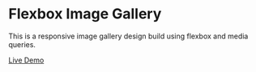 # Flexbox Image Gallery

This is a responsive image gallery design build using flexbox and media queries.

[Live Demo](https://monalighosh.github.io/flexbox-image-gallery/)